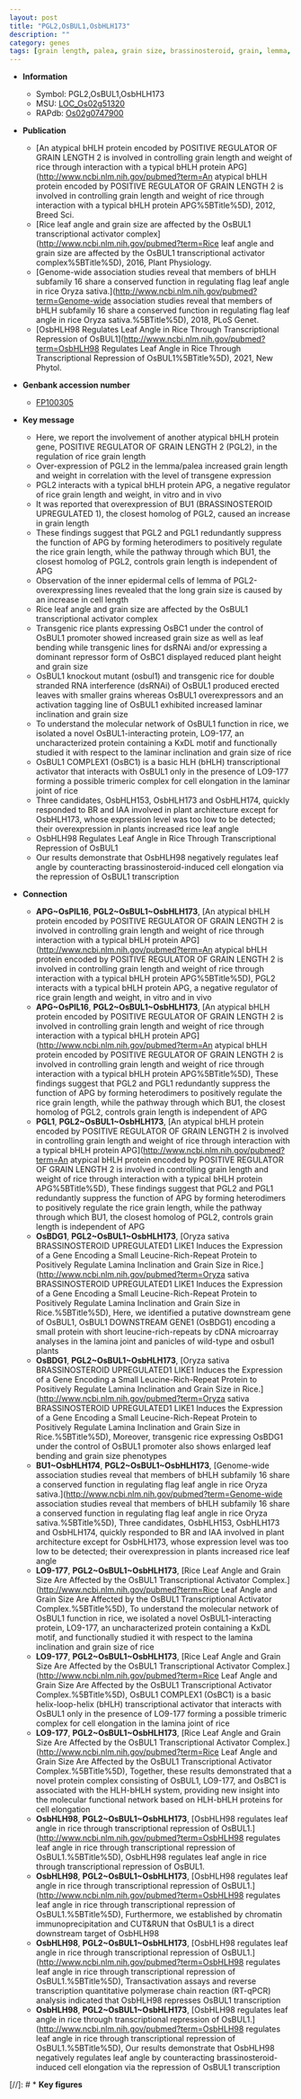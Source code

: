 ```yaml
---
layout: post
title: "PGL2,OsBUL1,OsbHLH173"
description: ""
category: genes
tags: [grain length, palea, grain size, brassinosteroid, grain, lemma, leaf, cell elongation, height, plant height, transcriptional activator, architecture, iaa,  BR , IAA, plant architecture, leaf angle]
---
```


* **Information**  
    + Symbol: PGL2,OsBUL1,OsbHLH173  
    + MSU: [LOC_Os02g51320](http://rice.uga.edu/cgi-bin/ORF_infopage.cgi?orf=LOC_Os02g51320)  
    + RAPdb: [Os02g0747900](http://rapdb.dna.affrc.go.jp/viewer/gbrowse_details/irgsp1?name=Os02g0747900)  

* **Publication**  
    + [An atypical bHLH protein encoded by POSITIVE REGULATOR OF GRAIN LENGTH 2 is involved in controlling grain length and weight of rice through interaction with a typical bHLH protein APG](http://www.ncbi.nlm.nih.gov/pubmed?term=An atypical bHLH protein encoded by POSITIVE REGULATOR OF GRAIN LENGTH 2 is involved in controlling grain length and weight of rice through interaction with a typical bHLH protein APG%5BTitle%5D), 2012, Breed Sci.
    + [Rice leaf angle and grain size are affected by the OsBUL1 transcriptional activator complex](http://www.ncbi.nlm.nih.gov/pubmed?term=Rice leaf angle and grain size are affected by the OsBUL1 transcriptional activator complex%5BTitle%5D), 2016, Plant Physiology.
    + [Genome-wide association studies reveal that members of bHLH subfamily 16 share a conserved function in regulating flag leaf angle in rice Oryza sativa.](http://www.ncbi.nlm.nih.gov/pubmed?term=Genome-wide association studies reveal that members of bHLH subfamily 16 share a conserved function in regulating flag leaf angle in rice Oryza sativa.%5BTitle%5D), 2018, PLoS Genet.
    + [OsbHLH98 Regulates Leaf Angle in Rice Through Transcriptional Repression of OsBUL1](http://www.ncbi.nlm.nih.gov/pubmed?term=OsbHLH98 Regulates Leaf Angle in Rice Through Transcriptional Repression of OsBUL1%5BTitle%5D), 2021, New Phytol.

* **Genbank accession number**  
    + [FP100305](http://www.ncbi.nlm.nih.gov/nuccore/FP100305)

* **Key message**  
    + Here, we report the involvement of another atypical bHLH protein gene, POSITIVE REGULATOR OF GRAIN LENGTH 2 (PGL2), in the regulation of rice grain length
    + Over-expression of PGL2 in the lemma/palea increased grain length and weight in correlation with the level of transgene expression
    + PGL2 interacts with a typical bHLH protein APG, a negative regulator of rice grain length and weight, in vitro and in vivo
    + It was reported that overexpression of BU1 (BRASSINOSTEROID UPREGULATED 1), the closest homolog of PGL2, caused an increase in grain length
    + These findings suggest that PGL2 and PGL1 redundantly suppress the function of APG by forming heterodimers to positively regulate the rice grain length, while the pathway through which BU1, the closest homolog of PGL2, controls grain length is independent of APG
    + Observation of the inner epidermal cells of lemma of PGL2-overexpressing lines revealed that the long grain size is caused by an increase in cell length
    + Rice leaf angle and grain size are affected by the OsBUL1 transcriptional activator complex
    + Transgenic rice plants expressing OsBC1 under the control of OsBUL1 promoter showed increased grain size as well as leaf bending while transgenic lines for dsRNAi and/or expressing a dominant repressor form of OsBC1 displayed reduced plant height and grain size
    + OsBUL1 knockout mutant (osbul1) and transgenic rice for double stranded RNA interference (dsRNAi) of OsBUL1 produced erected leaves with smaller grains whereas OsBUL1 overexpressors and an activation tagging line of OsBUL1 exhibited increased laminar inclination and grain size
    + To understand the molecular network of OsBUL1 function in rice, we isolated a novel OsBUL1-interacting protein, LO9-177, an uncharacterized protein containing a KxDL motif and functionally studied it with respect to the laminar inclination and grain size of rice
    + OsBUL1 COMPLEX1 (OsBC1) is a basic HLH (bHLH) transcriptional activator that interacts with OsBUL1 only in the presence of LO9-177 forming a possible trimeric complex for cell elongation in the laminar joint of rice
    + Three candidates, OsbHLH153, OsbHLH173 and OsbHLH174, quickly responded to BR and IAA involved in plant architecture except for OsbHLH173, whose expression level was too low to be detected; their overexpression in plants increased rice leaf angle
    + OsbHLH98 Regulates Leaf Angle in Rice Through Transcriptional Repression of OsBUL1
    + Our results demonstrate that OsbHLH98 negatively regulates leaf angle by counteracting brassinosteroid-induced cell elongation via the repression of OsBUL1 transcription

* **Connection**  
    + __APG~OsPIL16__, __PGL2~OsBUL1~OsbHLH173__, [An atypical bHLH protein encoded by POSITIVE REGULATOR OF GRAIN LENGTH 2 is involved in controlling grain length and weight of rice through interaction with a typical bHLH protein APG](http://www.ncbi.nlm.nih.gov/pubmed?term=An atypical bHLH protein encoded by POSITIVE REGULATOR OF GRAIN LENGTH 2 is involved in controlling grain length and weight of rice through interaction with a typical bHLH protein APG%5BTitle%5D), PGL2 interacts with a typical bHLH protein APG, a negative regulator of rice grain length and weight, in vitro and in vivo
    + __APG~OsPIL16__, __PGL2~OsBUL1~OsbHLH173__, [An atypical bHLH protein encoded by POSITIVE REGULATOR OF GRAIN LENGTH 2 is involved in controlling grain length and weight of rice through interaction with a typical bHLH protein APG](http://www.ncbi.nlm.nih.gov/pubmed?term=An atypical bHLH protein encoded by POSITIVE REGULATOR OF GRAIN LENGTH 2 is involved in controlling grain length and weight of rice through interaction with a typical bHLH protein APG%5BTitle%5D), These findings suggest that PGL2 and PGL1 redundantly suppress the function of APG by forming heterodimers to positively regulate the rice grain length, while the pathway through which BU1, the closest homolog of PGL2, controls grain length is independent of APG
    + __PGL1__, __PGL2~OsBUL1~OsbHLH173__, [An atypical bHLH protein encoded by POSITIVE REGULATOR OF GRAIN LENGTH 2 is involved in controlling grain length and weight of rice through interaction with a typical bHLH protein APG](http://www.ncbi.nlm.nih.gov/pubmed?term=An atypical bHLH protein encoded by POSITIVE REGULATOR OF GRAIN LENGTH 2 is involved in controlling grain length and weight of rice through interaction with a typical bHLH protein APG%5BTitle%5D), These findings suggest that PGL2 and PGL1 redundantly suppress the function of APG by forming heterodimers to positively regulate the rice grain length, while the pathway through which BU1, the closest homolog of PGL2, controls grain length is independent of APG
    + __OsBDG1__, __PGL2~OsBUL1~OsbHLH173__, [Oryza sativa BRASSINOSTEROID UPREGULATED1 LIKE1 Induces the Expression of a Gene Encoding a Small Leucine-Rich-Repeat Protein to Positively Regulate Lamina Inclination and Grain Size in Rice.](http://www.ncbi.nlm.nih.gov/pubmed?term=Oryza sativa BRASSINOSTEROID UPREGULATED1 LIKE1 Induces the Expression of a Gene Encoding a Small Leucine-Rich-Repeat Protein to Positively Regulate Lamina Inclination and Grain Size in Rice.%5BTitle%5D),  Here, we identified a putative downstream gene of OsBUL1, OsBUL1 DOWNSTREAM GENE1 (OsBDG1) encoding a small protein with short leucine-rich-repeats by cDNA microarray analyses in the lamina joint and panicles of wild-type and osbul1 plants
    + __OsBDG1__, __PGL2~OsBUL1~OsbHLH173__, [Oryza sativa BRASSINOSTEROID UPREGULATED1 LIKE1 Induces the Expression of a Gene Encoding a Small Leucine-Rich-Repeat Protein to Positively Regulate Lamina Inclination and Grain Size in Rice.](http://www.ncbi.nlm.nih.gov/pubmed?term=Oryza sativa BRASSINOSTEROID UPREGULATED1 LIKE1 Induces the Expression of a Gene Encoding a Small Leucine-Rich-Repeat Protein to Positively Regulate Lamina Inclination and Grain Size in Rice.%5BTitle%5D),  Moreover, transgenic rice expressing OsBDG1 under the control of OsBUL1 promoter also shows enlarged leaf bending and grain size phenotypes
    + __BU1~OsbHLH174__, __PGL2~OsBUL1~OsbHLH173__, [Genome-wide association studies reveal that members of bHLH subfamily 16 share a conserved function in regulating flag leaf angle in rice Oryza sativa.](http://www.ncbi.nlm.nih.gov/pubmed?term=Genome-wide association studies reveal that members of bHLH subfamily 16 share a conserved function in regulating flag leaf angle in rice Oryza sativa.%5BTitle%5D),  Three candidates, OsbHLH153, OsbHLH173 and OsbHLH174, quickly responded to BR and IAA involved in plant architecture except for OsbHLH173, whose expression level was too low to be detected; their overexpression in plants increased rice leaf angle
    + __LO9-177__, __PGL2~OsBUL1~OsbHLH173__, [Rice Leaf Angle and Grain Size Are Affected by the OsBUL1 Transcriptional Activator Complex.](http://www.ncbi.nlm.nih.gov/pubmed?term=Rice Leaf Angle and Grain Size Are Affected by the OsBUL1 Transcriptional Activator Complex.%5BTitle%5D),  To understand the molecular network of OsBUL1 function in rice, we isolated a novel OsBUL1-interacting protein, LO9-177, an uncharacterized protein containing a KxDL motif, and functionally studied it with respect to the lamina inclination and grain size of rice
    + __LO9-177__, __PGL2~OsBUL1~OsbHLH173__, [Rice Leaf Angle and Grain Size Are Affected by the OsBUL1 Transcriptional Activator Complex.](http://www.ncbi.nlm.nih.gov/pubmed?term=Rice Leaf Angle and Grain Size Are Affected by the OsBUL1 Transcriptional Activator Complex.%5BTitle%5D),  OsBUL1 COMPLEX1 (OsBC1) is a basic helix-loop-helix (bHLH) transcriptional activator that interacts with OsBUL1 only in the presence of LO9-177 forming a possible trimeric complex for cell elongation in the lamina joint of rice
    + __LO9-177__, __PGL2~OsBUL1~OsbHLH173__, [Rice Leaf Angle and Grain Size Are Affected by the OsBUL1 Transcriptional Activator Complex.](http://www.ncbi.nlm.nih.gov/pubmed?term=Rice Leaf Angle and Grain Size Are Affected by the OsBUL1 Transcriptional Activator Complex.%5BTitle%5D),  Together, these results demonstrated that a novel protein complex consisting of OsBUL1, LO9-177, and OsBC1 is associated with the HLH-bHLH system, providing new insight into the molecular functional network based on HLH-bHLH proteins for cell elongation
    + __OsbHLH98__, __PGL2~OsBUL1~OsbHLH173__, [OsbHLH98 regulates leaf angle in rice through transcriptional repression of OsBUL1.](http://www.ncbi.nlm.nih.gov/pubmed?term=OsbHLH98 regulates leaf angle in rice through transcriptional repression of OsBUL1.%5BTitle%5D), OsbHLH98 regulates leaf angle in rice through transcriptional repression of OsBUL1.
    + __OsbHLH98__, __PGL2~OsBUL1~OsbHLH173__, [OsbHLH98 regulates leaf angle in rice through transcriptional repression of OsBUL1.](http://www.ncbi.nlm.nih.gov/pubmed?term=OsbHLH98 regulates leaf angle in rice through transcriptional repression of OsBUL1.%5BTitle%5D),  Furthermore, we established by chromatin immunoprecipitation and CUT&amp;RUN that OsBUL1 is a direct downstream target of OsbHLH98
    + __OsbHLH98__, __PGL2~OsBUL1~OsbHLH173__, [OsbHLH98 regulates leaf angle in rice through transcriptional repression of OsBUL1.](http://www.ncbi.nlm.nih.gov/pubmed?term=OsbHLH98 regulates leaf angle in rice through transcriptional repression of OsBUL1.%5BTitle%5D),  Transactivation assays and reverse transcription quantitative polymerase chain reaction (RT-qPCR) analysis indicated that OsbHLH98 represses OsBUL1 transcription
    + __OsbHLH98__, __PGL2~OsBUL1~OsbHLH173__, [OsbHLH98 regulates leaf angle in rice through transcriptional repression of OsBUL1.](http://www.ncbi.nlm.nih.gov/pubmed?term=OsbHLH98 regulates leaf angle in rice through transcriptional repression of OsBUL1.%5BTitle%5D),  Our results demonstrate that OsbHLH98 negatively regulates leaf angle by counteracting brassinosteroid-induced cell elongation via the repression of OsBUL1 transcription

[//]: # * **Key figures**  


